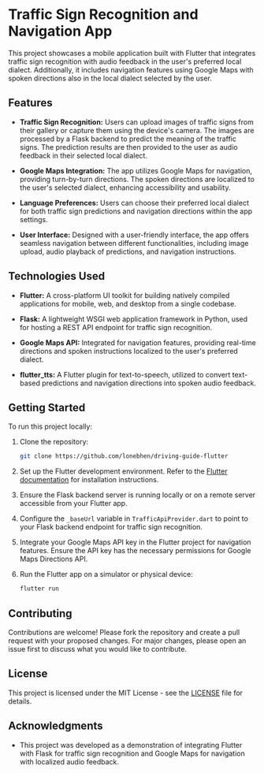 # Traffic Sign Recognition and Navigation App

This project showcases a mobile application built with Flutter that integrates traffic sign recognition with audio feedback in the user's preferred local dialect. Additionally, it includes navigation features using Google Maps with spoken directions also in the local dialect selected by the user.

## Features

- **Traffic Sign Recognition:** Users can upload images of traffic signs from their gallery or capture them using the device's camera. The images are processed by a Flask backend to predict the meaning of the traffic signs. The prediction results are then provided to the user as audio feedback in their selected local dialect.

- **Google Maps Integration:** The app utilizes Google Maps for navigation, providing turn-by-turn directions. The spoken directions are localized to the user's selected dialect, enhancing accessibility and usability.

- **Language Preferences:** Users can choose their preferred local dialect for both traffic sign predictions and navigation directions within the app settings.

- **User Interface:** Designed with a user-friendly interface, the app offers seamless navigation between different functionalities, including image upload, audio playback of predictions, and navigation instructions.

## Technologies Used

- **Flutter:** A cross-platform UI toolkit for building natively compiled applications for mobile, web, and desktop from a single codebase.

- **Flask:** A lightweight WSGI web application framework in Python, used for hosting a REST API endpoint for traffic sign recognition.

- **Google Maps API:** Integrated for navigation features, providing real-time directions and spoken instructions localized to the user's preferred dialect.

- **flutter_tts:** A Flutter plugin for text-to-speech, utilized to convert text-based predictions and navigation directions into spoken audio feedback.

## Getting Started

To run this project locally:

1. Clone the repository:
   ```bash
   git clone https://github.com/lonebhen/driving-guide-flutter
   ```

2. Set up the Flutter development environment. Refer to the [Flutter documentation](https://flutter.dev/docs/get-started/install) for installation instructions.

3. Ensure the Flask backend server is running locally or on a remote server accessible from your Flutter app.

4. Configure the `_baseUrl` variable in `TrafficApiProvider.dart` to point to your Flask backend endpoint for traffic sign recognition.

5. Integrate your Google Maps API key in the Flutter project for navigation features. Ensure the API key has the necessary permissions for Google Maps Directions API.

6. Run the Flutter app on a simulator or physical device:
   ```bash
   flutter run
   ```

## Contributing

Contributions are welcome! Please fork the repository and create a pull request with your proposed changes. For major changes, please open an issue first to discuss what you would like to contribute.

## License

This project is licensed under the MIT License - see the [LICENSE](LICENSE) file for details.

## Acknowledgments

- This project was developed as a demonstration of integrating Flutter with Flask for traffic sign recognition and Google Maps for navigation with localized audio feedback.

